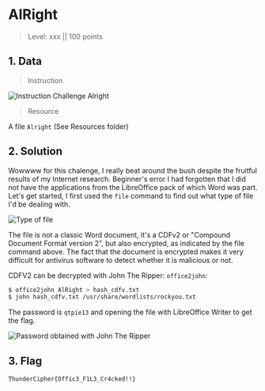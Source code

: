 # AlRight

> Level: xxx || 100 points

## 1. Data

> Instruction

![Instruction Challenge Alright](https://github.com/Keldy7/CTFs_Writeups/assets/93558050/a9287dd2-a055-413f-8a02-5d06afb45bd8)


> Resource

A file `Alright` (See Resources folder)

## 2. Solution

Wowwww for this chalenge, I really beat around the bush despite the fruitful results of my Internet research. Beginner's error I had forgotten that I did not have the applications from the LibreOffice pack of which Word was part. <br>
Let's get started, I first used the `file` command to find out what type of file I'd be dealing with.

![Type of file](https://github.com/Keldy7/CTFs_Writeups/assets/93558050/4d476d1b-1501-43f6-962f-87b580800551)

The file is not a classic Word document, it's a CDFv2 or "Compound Document Format version 2", but also encrypted, as indicated by the file command above. The fact that the document is encrypted makes it very difficult for antivirus software to detect whether it is malicious or not.<br>

CDFV2 can be decrypted with John The Ripper: `office2john`:<br>

```bash
$ office2john AlRight > hash_cdfv.txt
$ john hash_cdfv.txt /usr/share/wordlists/rockyou.txt
```

The password is `qtpie13` and opening the file with LibreOffice Writer to get the flag.<br>

![Password obtained with John The Ripper](https://github.com/Keldy7/CTFs_Writeups/assets/93558050/cb70c198-f90e-4443-a9c5-d6aec60a6d3a)



## 3. Flag
    
```
ThunderCipher{Offic3_F1L3_Cr4cked!!}
```
